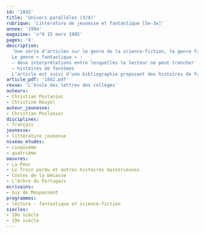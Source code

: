 ```yaml
---
id: '1842'
title: 'Univers parallèles (3/4)'
rubrique: 'Littérature de jeunesse et fantastique [5e-3e]'
annee: '1994'
magazine: 'n°9 15 mars 1995'
pages: '6'
description: 
  'Une série d’articles sur le genre de la science-fiction, le genre fantastique, historique et le ton naïf…
  Le genre « fantastique » :
  – deux interprétations entre lesquelles le lecteur ne peut trancher : « L’Arbre du Portugais », de Bernard Cassac (« Le Train perdu et autres histoires mystérieuses ») ; « La Peur », de Maupassant
  – histoires de fantômes
  L’article est suivi d’une bibliographie proposant des histoires de fantômes et des histoires fantastiques.'
article_pdf: '1842.pdf'
revue: 'L’école des lettres des collèges'
auteurs:
- Christian Poslaniec
- Christine Houyel
auteur_jeunesse:
- Christian Poslaniec
disciplines:
- français
jeunesse:
- littérature jeunesse
niveau_etudes:
- cinquième
- quatrième
oeuvres:
- La Peur
- Le Train perdu et autres histoires mystérieuses
- Contes de la bécasse
- L’Arbre du Portugais
ecrivains:
- Guy de Maupassant
programmes:
- lecture - fantastique et science-fiction
siecles:
- 20e siècle
- 19e siècle
---
```

